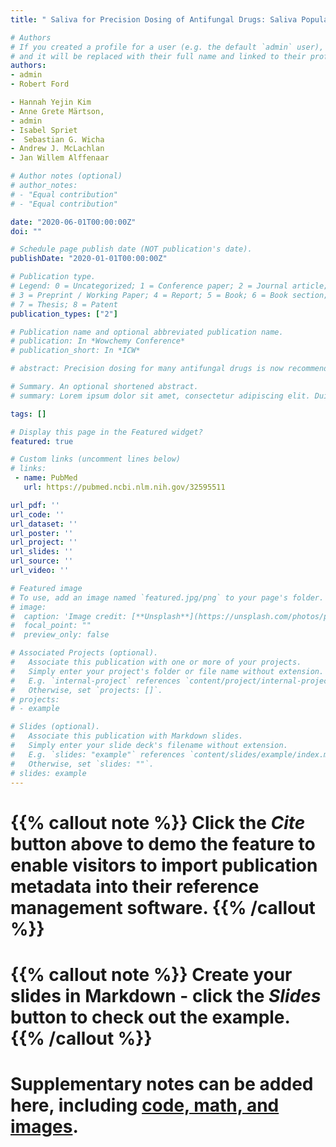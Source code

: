 ```yaml
---
title: " Saliva for Precision Dosing of Antifungal Drugs: Saliva Population PK Model for Voriconazole Based on a Systematic Review "

# Authors
# If you created a profile for a user (e.g. the default `admin` user), write the username (folder name) here 
# and it will be replaced with their full name and linked to their profile.
authors:
- admin
- Robert Ford

- Hannah Yejin Kim
- Anne Grete Märtson,
- admin
- Isabel Spriet
-  Sebastian G. Wicha
- Andrew J. McLachlan
- Jan Willem Alffenaar

# Author notes (optional)
# author_notes:
# - "Equal contribution"
# - "Equal contribution"

date: "2020-06-01T00:00:00Z"
doi: ""

# Schedule page publish date (NOT publication's date).
publishDate: "2020-01-01T00:00:00Z"

# Publication type.
# Legend: 0 = Uncategorized; 1 = Conference paper; 2 = Journal article;
# 3 = Preprint / Working Paper; 4 = Report; 5 = Book; 6 = Book section;
# 7 = Thesis; 8 = Patent
publication_types: ["2"]

# Publication name and optional abbreviated publication name.
# publication: In *Wowchemy Conference*
# publication_short: In *ICW*

# abstract: Precision dosing for many antifungal drugs is now recommended. Saliva sampling is considered as a non-invasive alternative to plasma sampling for therapeutic drug monitoring (TDM). However, there are currently no clinically validated saliva models available. The aim of this study is firstly, to conduct a systematic review to evaluate the evidence supporting saliva-based TDM for azoles, echinocandins, amphotericin B, and flucytosine. The second aim is to develop a saliva population pharmacokinetic (PK) model for eligible drugs, based on the evidence. Databases were searched up to July 2019 on PubMed{\textregistered} and Embase{\textregistered}, and 14 studies were included in the systematic review for fluconazole, voriconazole, itraconazole, and ketoconazole. No studies were identified for isavuconazole, posaconazole, flucytosine, amphotericin B, caspofungin, micafungin, or anidulafungin. Fluconazole and voriconazole demonstrated a good saliva penetration with an average S/P ratio of 1.21 (± 0.31) for fluconazole and 0.56 (± 0.18) for voriconazole, both with strong correlation (r = 0.89–0.98). Based on the evidence for TDM and available data, population PK analysis was performed on voriconazole using Nonlinear Mixed Effects Modeling (NONMEM 7.4). 137 voriconazole plasma and saliva concentrations from 11 patients (10 adults, 1 child) were obtained from the authors of the included study. Voriconazole pharmacokinetics was best described by one-compartment PK model with first-order absorption, parameterized by clearance of 4.56 L/h (36.9{\%} CV), volume of distribution of 60.7 L, absorption rate constant of 0.858 (fixed), and bioavailability of 0.849. Kinetics of the voriconazole distribution from plasma to saliva was identical to the plasma kinetics, but the extent of distribution was lower, modeled by a scale factor of 0.5 (4{\%} CV). A proportional error model best accounted for the residual variability. The visual and simulation-based model diagnostics confirmed a good predictive performance of the saliva model. The developed saliva model provides a promising framework to facilitate saliva-based precision dosing of voriconazole.

# Summary. An optional shortened abstract.
# summary: Lorem ipsum dolor sit amet, consectetur adipiscing elit. Duis posuere tellus ac convallis placerat. Proin tincidunt magna sed ex sollicitudin condimentum.

tags: []

# Display this page in the Featured widget?
featured: true

# Custom links (uncomment lines below)
# links:
 - name: PubMed
   url: https://pubmed.ncbi.nlm.nih.gov/32595511

url_pdf: ''
url_code: ''
url_dataset: ''
url_poster: ''
url_project: ''
url_slides: ''
url_source: ''
url_video: ''

# Featured image
# To use, add an image named `featured.jpg/png` to your page's folder. 
# image:
#  caption: 'Image credit: [**Unsplash**](https://unsplash.com/photos/pLCdAaMFLTE)'
#  focal_point: ""
#  preview_only: false

# Associated Projects (optional).
#   Associate this publication with one or more of your projects.
#   Simply enter your project's folder or file name without extension.
#   E.g. `internal-project` references `content/project/internal-project/index.md`.
#   Otherwise, set `projects: []`.
# projects:
# - example

# Slides (optional).
#   Associate this publication with Markdown slides.
#   Simply enter your slide deck's filename without extension.
#   E.g. `slides: "example"` references `content/slides/example/index.md`.
#   Otherwise, set `slides: ""`.
# slides: example
---
```


# {{% callout note %}} Click the *Cite* button above to demo the feature to enable visitors to import publication metadata into their reference management software. {{% /callout %}}

# 

# {{% callout note %}} Create your slides in Markdown - click the *Slides* button to check out the example. {{% /callout %}}

# 

# Supplementary notes can be added here, including [code, math, and images](https://wowchemy.com/docs/writing-markdown-latex/).
